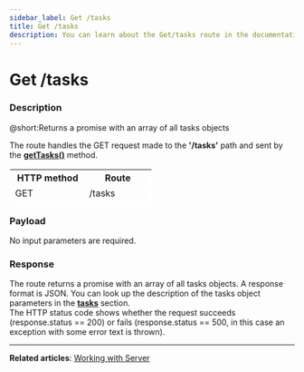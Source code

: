 ```yaml
---
sidebar_label: Get /tasks
title: Get /tasks
description: You can learn about the Get/tasks route in the documentation of the DHTMLX JavaScript To Do List library. Browse developer guides and API reference, try out code examples and live demos, and download a free 30-day evaluation version of DHTMLX To Do List.
---
```


# Get /tasks

### Description

@short:Returns a promise with an array of all tasks objects

The route handles the GET request made to the **'/tasks'** path and sent by the [**getTasks()**](api/rest_api/methods/gettasks_method.md) method. 

<table style="border: 1px solid white; border-collapse: collapse; width:50%">
<thead style="border: 1px solid white; border-collapse: collapse;">
<th style="width:25%">HTTP method</th>
<th style="width:25%">Route</th>
</thead>
<tbody style="border: 1px solid white; border-collapse: collapse">
<tr>
<td>GET</td>
<td>/tasks</td>
</tr>
</tbody>
</table>


### Payload

No input parameters are required. 

### Response

The route returns a promise with an array of all tasks objects. A response format is JSON. 
You can look up the description of the tasks object parameters in the [**tasks**](api/configs/tasks_config.md) section. <br/> 
The HTTP status code shows whether the request succeeds (response.status == 200) or fails (response.status == 500, in this case an exception with some error text is thrown).

---

**Related articles**: [Working with Server](guides/working_with_server.md)